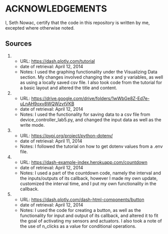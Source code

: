 # ACKNOWLEDGEMENTS

I, Seth Nowac, certify that the code in this repository is written by me, excepted where otherwise noted.

## Sources

1. 
    - URL: https://dash.plotly.com/tutorial
    - date of retrieval: April 12, 2014
    - Notes: I used the graphing functionality under the Visualizing Data section. My changes involved changing the x and y variables, as well as using a locally saved csv file. I also took code from the tutorial for a basic layout and altered the title and content.

2. 
    - URL: https://drive.google.com/drive/folders/1wWbGe8Z-Ed7e-uLnAH9oxv8WQWzvtVKB
    - date of retrieval: April 12, 2014
    - Notes: I used the functionality for saving data to a csv file from device_controller_lab5.py, and changed the input data as well as the write mode.

3. 
    - URL: https://pypi.org/project/python-dotenv/
    - date of retrieval: April 11, 2014
    - Notes: I followed the tutorial on how to get dotenv values from a .env file.

4. 
    - URL: https://dash-example-index.herokuapp.com/countdown
    - date of retrieval: April 12, 2014
    - Notes: I used a part of the countdown code, namely the interval and the inputs/outputs of its callback, however I made my own update, customized the interval time, and I put my own functionality in the callback.

5. 
    - URL: https://dash.plotly.com/dash-html-components/button
    - date of retrieval: April 12, 2014
    - Notes: I used the code for creating a button, as well as the functionality for input and output of its callback, and altered it to fit the goal of activating my sensors and actuators. I also took a note of the use of n_clicks as a value for conditional operations.